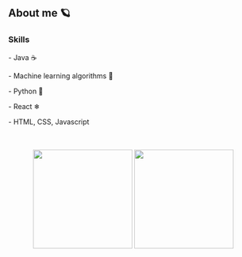 <div>
  <div>
    <h2>About me 🪐</h2>
      <h3>Skills</h3>
       <p>- Java ☕</p>
       <p>- Machine learning algorithms 🤖</p>
        <p>- Python 🐍</p>
        <p>- React ❄</p>
        <p>- HTML, CSS, Javascript </p>
      </br>
  </br>
  </div>
  
</div>

<div align="center">
  <img height="200" src="https://github-readme-stats.vercel.app/api?username=Gabriel-Liondas&layout=compact&langs_count=7&theme=dark"/>
  <img height="200" src="https://github-readme-stats.vercel.app/api/top-langs/?username=Gabriel-Liondas&layout=compact&langs_count=7&theme=dark"/>
</div>

